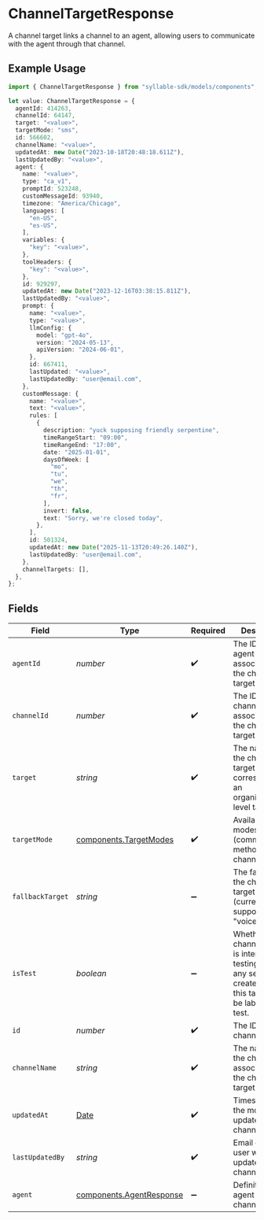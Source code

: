 # ChannelTargetResponse

A channel target links a channel to an agent, allowing users to communicate with the agent
through that channel.

## Example Usage

```typescript
import { ChannelTargetResponse } from "syllable-sdk/models/components";

let value: ChannelTargetResponse = {
  agentId: 414263,
  channelId: 64147,
  target: "<value>",
  targetMode: "sms",
  id: 566602,
  channelName: "<value>",
  updatedAt: new Date("2023-10-18T20:48:18.611Z"),
  lastUpdatedBy: "<value>",
  agent: {
    name: "<value>",
    type: "ca_v1",
    promptId: 523248,
    customMessageId: 93940,
    timezone: "America/Chicago",
    languages: [
      "en-US",
      "es-US",
    ],
    variables: {
      "key": "<value>",
    },
    toolHeaders: {
      "key": "<value>",
    },
    id: 929297,
    updatedAt: new Date("2023-12-16T03:38:15.811Z"),
    lastUpdatedBy: "<value>",
    prompt: {
      name: "<value>",
      type: "<value>",
      llmConfig: {
        model: "gpt-4o",
        version: "2024-05-13",
        apiVersion: "2024-06-01",
      },
      id: 667411,
      lastUpdated: "<value>",
      lastUpdatedBy: "user@email.com",
    },
    customMessage: {
      name: "<value>",
      text: "<value>",
      rules: [
        {
          description: "yuck supposing friendly serpentine",
          timeRangeStart: "09:00",
          timeRangeEnd: "17:00",
          date: "2025-01-01",
          daysOfWeek: [
            "mo",
            "tu",
            "we",
            "th",
            "fr",
          ],
          invert: false,
          text: "Sorry, we're closed today",
        },
      ],
      id: 501324,
      updatedAt: new Date("2025-11-13T20:49:26.140Z"),
      lastUpdatedBy: "user@email.com",
    },
    channelTargets: [],
  },
};
```

## Fields

| Field                                                                                                                          | Type                                                                                                                           | Required                                                                                                                       | Description                                                                                                                    |
| ------------------------------------------------------------------------------------------------------------------------------ | ------------------------------------------------------------------------------------------------------------------------------ | ------------------------------------------------------------------------------------------------------------------------------ | ------------------------------------------------------------------------------------------------------------------------------ |
| `agentId`                                                                                                                      | *number*                                                                                                                       | :heavy_check_mark:                                                                                                             | The ID of the agent associated with the channel target                                                                         |
| `channelId`                                                                                                                    | *number*                                                                                                                       | :heavy_check_mark:                                                                                                             | The ID of the channel associated with the channel target                                                                       |
| `target`                                                                                                                       | *string*                                                                                                                       | :heavy_check_mark:                                                                                                             | The name of the channel target (must correspond to an organization-level target)                                               |
| `targetMode`                                                                                                                   | [components.TargetModes](../../models/components/targetmodes.md)                                                               | :heavy_check_mark:                                                                                                             | Available modes (communication methods) for channel targets.                                                                   |
| `fallbackTarget`                                                                                                               | *string*                                                                                                                       | :heavy_minus_sign:                                                                                                             | The fallback for the channel target (currently only supported for "voice" mode)                                                |
| `isTest`                                                                                                                       | *boolean*                                                                                                                      | :heavy_minus_sign:                                                                                                             | Whether the channel target is intended for testing. If true, any sessions created through this target will be labeled as test. |
| `id`                                                                                                                           | *number*                                                                                                                       | :heavy_check_mark:                                                                                                             | The ID of the channel target                                                                                                   |
| `channelName`                                                                                                                  | *string*                                                                                                                       | :heavy_check_mark:                                                                                                             | The name of the channel associated with the channel target                                                                     |
| `updatedAt`                                                                                                                    | [Date](https://developer.mozilla.org/en-US/docs/Web/JavaScript/Reference/Global_Objects/Date)                                  | :heavy_check_mark:                                                                                                             | Timestamp of the most recent update to the channel target                                                                      |
| `lastUpdatedBy`                                                                                                                | *string*                                                                                                                       | :heavy_check_mark:                                                                                                             | Email of the user who last updated the channel target                                                                          |
| `agent`                                                                                                                        | [components.AgentResponse](../../models/components/agentresponse.md)                                                           | :heavy_minus_sign:                                                                                                             | Definition of the agent for the channel target                                                                                 |